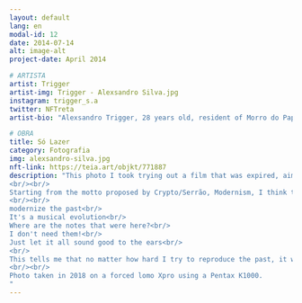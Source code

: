 ```yaml
---
layout: default
lang: en
modal-id: 12
date: 2014-07-14
alt: image-alt
project-date: April 2014

# ARTISTA
artist: Trigger
artist-img: Trigger - Alexsandro Silva.jpg
instagram: trigger_s.a
twitter: NFTreta
artist-bio: "Alexsandro Trigger, 28 years old, resident of Morro do Papagaio, in Belo Horizonte/MG. Studies museology at UFMG, is a cultural producer and a visual artist with a focus on research on analog audiovisual processes, ethnic-racial issues, suburb matters, museological and African-based questions. Coordinator of Muquifu, Museum of Quilombos and Urban Favelas, member of the collectives: Isto Não é um Sarau; Kilombola Museology; Hunko Letivo and Colectivo Mofo."

# OBRA
title: Só Lazer
category: Fotografia
img: alexsandro-silva.jpg
nft-link: https://teia.art/objkt/771887
description: "This photo I took trying out a film that was expired, aiming for an overexposure. The result was very grainy and unclear photos. I like this series because it reminds me a lot of the old photos we have here in the shanty town. It takes me to a time when access was very rare, being able to reproduce this aesthetic even in an experimental way today is nothing less than a privilege. I really like this almost contradictory idea of ​​bringing analog to the apex of what we have of access and consumption of digital images and arts in general, an analog NFT... Is it possible? I think so!
<br/><br/>
Starting from the motto proposed by Crypto/Serrão, Modernism, I think that this proposal dialogues a lot with the idea or proposal of modernizing the analog, even if it is just a simulacrum formed by “zeros” and “ones”. Whenever I think about it, Chico Science's monologue comes to my mind:
<br/><br/>
modernize the past<br/>
It's a musical evolution<br/>
Where are the notes that were here?<br/>
I don't need them!<br/>
Just let it all sound good to the ears<br/>
<br/>
This tells me that no matter how hard I try to reproduce the past, it will only be an attempt. Just do it the best way I can, and get as close to my initial goal as possible.
<br/><br/>
Photo taken in 2018 on a forced lomo Xpro using a Pentax K1000.
"
---
```

